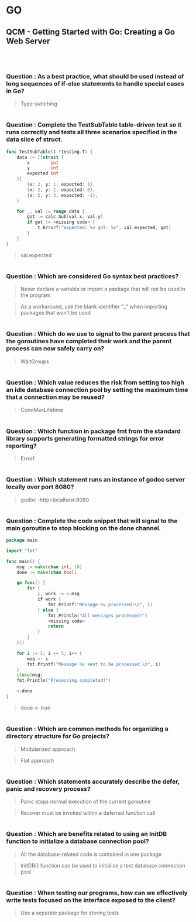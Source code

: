 # GO 

## QCM - Getting Started with Go: Creating a Go Web Server
<br>
<br>


### **Question** : As a best practice, what should be used instead of long sequences of if-else statements to handle special cases in Go?

> Type switching


#
### **Question** : Complete the TestSubTable table-driven test so it runs correctly and tests all three scenarios specified in the data slice of struct.

```go
func TestSubTable(t *testing.T) {
	data := []struct {
		x        int
		y        int
		expected int
	}{
		{x: 2, y: 1, expected: 1},
		{x: 2, y: 2, expected: 0},
		{x: 2, y: 3, expected: -1},
	}

	for _, val := range data {
		got := calc.Sub(val.x, val.y)
		if got != <missing code> {
			t.Errorf("expected: %v got: %v", val.expected, got)
		}
	}
}
```

> val.expected


#
### **Question** : Which are considered Go syntax best practices?

> Never declare a variable or import a package that will not be used in the program

> As a workaround, use the blank identifier "_" when importing packages that won't be used


#
### **Question** : Which do we use to signal to the parent process that the goroutines have completed their work and the parent process can now safely carry on?

> WaitGroups


#
### **Question** : Which value reduces the risk from setting too high an idle database connection pool by setting the maximum time that a connection may be reused?
> ConnMaxLifetime


#
### **Question** : Which function in package fmt from the standard library supports generating formatted strings for error reporting?

> Errorf


#
### **Question** : Which statement runs an instance of godoc server locally over port 8080?

> godoc -http=localhost:8080


#
### **Question** : Complete the code snippet that will signal to the main goroutine to stop blocking on the done channel.

```go
package main

import "fmt"

func main() {
	msg := make(chan int, 10)
	done := make(chan bool)

	go func() {
		for {
			i, work := <-msg
			if work {
				fmt.Printf("Message %v processed!\n", i)
			} else {
				fmt.Println("All messages processed!")
				<missing code>
				return
			}
		}
	}()

	for i := 1; i <= 5; i++ {
		msg <- i
		fmt.Printf("Message %v sent to be processed.\n", i)
	}
	close(msg)
	fmt.Println("Processing completed!")

	<-done
}
```

> done <- true


#
### **Question** : Which are common methods for organizing a directory structure for Go projects?

> Modularized approach

> Flat approach



#
### **Question** : Which statements accurately describe the defer, panic and recovery process?

> Panic stops normal execution of the current goroutine

> Recover must be invoked within a deferred function call


#
### **Question** : Which are benefits related to using an InitDB function to initialize a database connection pool?

> All the database-related code is contained in one package

> InitDB() function can be used to initialize a test database connection pool


#
### **Question** : When testing our programs, how can we effectively write tests focused on the interface exposed to the client?

> Use a separate package for storing tests